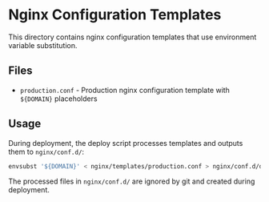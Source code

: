 # Nginx Configuration Templates

This directory contains nginx configuration templates that use environment variable substitution.

## Files

- `production.conf` - Production nginx configuration template with `${DOMAIN}` placeholders

## Usage

During deployment, the deploy script processes templates and outputs them to `nginx/conf.d/`:

```bash
envsubst '${DOMAIN}' < nginx/templates/production.conf > nginx/conf.d/default.conf
```

The processed files in `nginx/conf.d/` are ignored by git and created during deployment.
